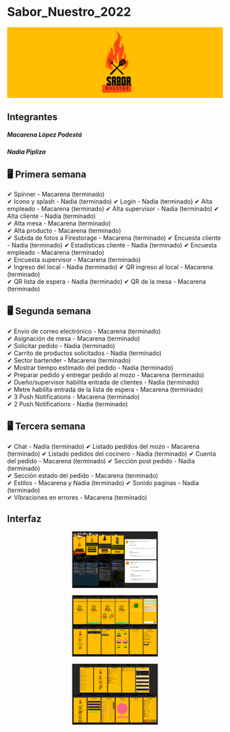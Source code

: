 # Sabor_Nuestro_2022

<img src="readmeFotos/ff.png" width="1000">

## Integrantes
##### Macarena López Podestá
##### Nadia Pipliza

## 🖥 Primera semana
✔ Spinner -                                       Macarena (terminado)  
✔ Icono y splash -                                Nadia    (terminado) 
✔ Login -                                         Nadia    (terminado) 
✔ Alta empleado -                                 Macarena (terminado) 
✔ Alta supervisor -                               Nadia    (terminado) 
✔ Alta cliente -                                  Nadia    (terminado)   
✔ Alta mesa -                                     Macarena (terminado)  
✔ Alta producto -                                 Macarena (terminado)  
✔ Subida de fotos a Firestorage -                 Macarena (terminado) 
✔ Encuesta cliente -                              Nadia    (terminado) 
✔ Estadisticas cliente -                          Nadia    (terminado) 
✔ Encuesta empleado -                             Macarena (terminado)   
✔ Encuesta supervisor -                           Macarena (terminado)   
✔ Ingreso del local -                             Nadia    (terminado) 
✔ QR ingreso al local -                           Macarena (terminado)  
✔ QR lista de espera -                            Nadia    (terminado) 
✔ QR de la mesa -                                 Macarena (terminado)  

## 🖥 Segunda semana  
✔ Envio de correo electrónico -                   Macarena (terminado)  
✔ Asignación de mesa -                            Macarena (terminado)   
✔ Solicitar pedido -                              Nadia    (terminado)   
✔ Carrito de productos solicitados -              Nadia    (terminado)  
✔ Sector bartender -                              Macarena (terminado)  
✔ Mostrar tiempo estimado del pedido -            Nadia    (terminado)  
✔ Preparar pedido y entregar pedido al mozo -     Macarena (terminado)  
✔ Dueño/supervisor habilita entrada de clientes - Nadia    (terminado)  
✔ Metre habilita entrada de la lista de espera -  Macarena (terminado)  
✔ 3 Push Notifications -                          Macarena (terminado)  
✔ 2 Push Notifications -                          Nadia    (terminado)    

## 🖥 Tercera semana   
✔ Chat -                                          Nadia    (terminado) 
✔ Listado pedidos del mozo -                      Macarena (terminado) 
✔ Listado pedidos del cocinero -                  Nadia    (terminado) 
✔ Cuenta del pedido -                             Macarena (terminado)
✔ Sección post pedido -                           Nadia    (terminado)  
✔ Sección estado del pedido -                     Macarena (terminado)  
✔ Estilos -                                       Macarena y Nadia (terminado) 
✔ Sonido paginas -                                Nadia    (terminado)  
✔ Vibraciones en errores -                        Macarena (terminado) 


## Interfaz 

<p  align="center">
<img src='readmeFotos/foto1.png' width='200'>
</p>

<p  align="center">
<img src='readmeFotos/foto2.png' width='200'>
</p>

<p  align="center">
<img src='readmeFotos/foto3.png' width='200'>
</p>
